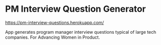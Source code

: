 # PM Interview Question Generator

https://pm-interview-questions.herokuapp.com/

App generates program manager interview questions typical of large tech companies. For Advancing Women in Product.
